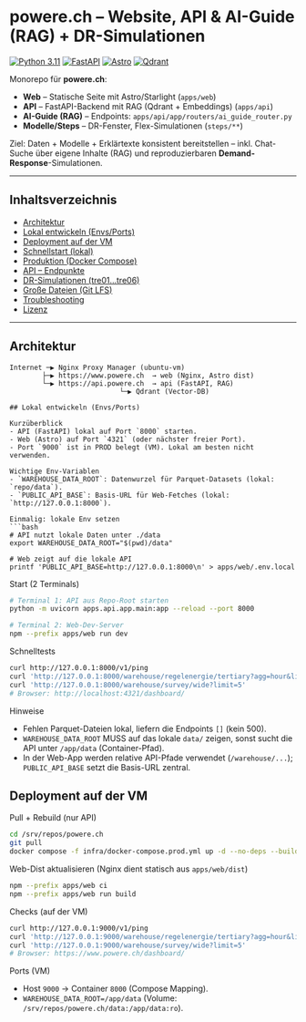 # powere.ch – Website, API & AI-Guide (RAG) + DR-Simulationen

[![Python 3.11](https://img.shields.io/badge/python-3.11-blue.svg)]()
[![FastAPI](https://img.shields.io/badge/FastAPI-🚀-009688)]()
[![Astro](https://img.shields.io/badge/Astro-web-orange.svg)]()
[![Qdrant](https://img.shields.io/badge/VectorDB-Qdrant-6f42c1.svg)]()

Monorepo für **powere.ch**:

- **Web** – Statische Seite mit Astro/Starlight (`apps/web`)
- **API** – FastAPI-Backend mit RAG (Qdrant + Embeddings) (`apps/api`)
- **AI-Guide (RAG)** – Endpoints: `apps/api/app/routers/ai_guide_router.py`
- **Modelle/Steps** – DR-Fenster, Flex-Simulationen (`steps/**`)

Ziel: Daten + Modelle + Erklärtexte konsistent bereitstellen – inkl. Chat-Suche über eigene Inhalte (RAG) und reproduzierbaren **Demand-Response**-Simulationen.

---

## Inhaltsverzeichnis

- [Architektur](#architektur)
- [Lokal entwickeln (Envs/Ports)](#lokal-entwickeln-envsports)
- [Deployment auf der VM](#deployment-auf-der-vm)
- [Schnellstart (lokal)](#schnellstart-lokal)
- [Produktion (Docker Compose)](#produktion-docker-compose)
- [API – Endpunkte](#api--endpunkte)
- [DR-Simulationen (tre01…tre06)](#dr-simulationen-tre01tre06)
- [Große Dateien (Git LFS)](#große-dateien-git-lfs)
- [Troubleshooting](#troubleshooting)
- [Lizenz](#lizenz)

---

## Architektur

```text
Internet ─▶ Nginx Proxy Manager (ubuntu-vm)
        ├─▶ https://www.powere.ch  → web (Nginx, Astro dist)
        └─▶ https://api.powere.ch  → api (FastAPI, RAG)
                           └─▶ Qdrant (Vector-DB)

## Lokal entwickeln (Envs/Ports)

Kurzüberblick
- API (FastAPI) lokal auf Port `8000` starten.
- Web (Astro) auf Port `4321` (oder nächster freier Port).
- Port `9000` ist in PROD belegt (VM). Lokal am besten nicht verwenden.

Wichtige Env-Variablen
- `WAREHOUSE_DATA_ROOT`: Datenwurzel für Parquet-Datasets (lokal: `repo/data`).
- `PUBLIC_API_BASE`: Basis-URL für Web-Fetches (lokal: `http://127.0.0.1:8000`).

Einmalig: lokale Env setzen
```bash
# API nutzt lokale Daten unter ./data
export WAREHOUSE_DATA_ROOT="$(pwd)/data"

# Web zeigt auf die lokale API
printf 'PUBLIC_API_BASE=http://127.0.0.1:8000\n' > apps/web/.env.local
```

Start (2 Terminals)
```bash
# Terminal 1: API aus Repo-Root starten
python -m uvicorn apps.api.app.main:app --reload --port 8000

# Terminal 2: Web-Dev-Server
npm --prefix apps/web run dev
```

Schnelltests
```bash
curl http://127.0.0.1:8000/v1/ping
curl 'http://127.0.0.1:8000/warehouse/regelenergie/tertiary?agg=hour&limit=24'
curl 'http://127.0.0.1:8000/warehouse/survey/wide?limit=5'
# Browser: http://localhost:4321/dashboard/
```

Hinweise
- Fehlen Parquet-Dateien lokal, liefern die Endpoints `[]` (kein 500).
- `WAREHOUSE_DATA_ROOT` MUSS auf das lokale `data/` zeigen, sonst sucht die API unter `/app/data` (Container-Pfad).
- In der Web-App werden relative API-Pfade verwendet (`/warehouse/...`); `PUBLIC_API_BASE` setzt die Basis-URL zentral.

## Deployment auf der VM

Pull + Rebuild (nur API)
```bash
cd /srv/repos/powere.ch
git pull
docker compose -f infra/docker-compose.prod.yml up -d --no-deps --build api
```

Web-Dist aktualisieren (Nginx dient statisch aus `apps/web/dist`)
```bash
npm --prefix apps/web ci
npm --prefix apps/web run build
```

Checks (auf der VM)
```bash
curl http://127.0.0.1:9000/v1/ping
curl 'http://127.0.0.1:9000/warehouse/regelenergie/tertiary?agg=hour&limit=24'
curl 'http://127.0.0.1:9000/warehouse/survey/wide?limit=5'
# Browser: https://www.powere.ch/dashboard/
```

Ports (VM)
- Host `9000` → Container `8000` (Compose Mapping).
- `WAREHOUSE_DATA_ROOT=/app/data` (Volume: `/srv/repos/powere.ch/data:/app/data:ro`).
